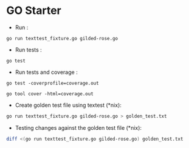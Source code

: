 # GO Starter

- Run :

```shell
go run texttest_fixture.go gilded-rose.go
```

- Run tests :

```shell
go test
```

- Run tests and coverage :

```shell
go test -coverprofile=coverage.out

go tool cover -html=coverage.out
```

- Create golden test file using textest (*nix):

```bash
go run texttest_fixture.go gilded-rose.go > golden_test.txt 
```

- Testing changes against the golden test file (*nix):

```bash
diff <(go run texttest_fixture.go gilded-rose.go) golden_test.txt
```
